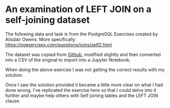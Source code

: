 # An examination of LEFT JOIN on a self-joining dataset

The following data and task is from the PostgreSQL Exercises created by Alisdair Owens. More specifically: https://pgexercises.com/questions/joins/self2.html

The dataset was copied from [Github](https://github.com/AlisdairO/pgexercises/blob/master/database/clubdata-members.sql), modified slightly and then converted into a CSV of the original to import into a Jupyter Notebook.

When doing the above exercise I was not getting the correct results with my solution.

Once I saw the solution provided it became a little more clear on what I had done wrong. I've replicated the exercise here so that I could delve into it further and maybe help others with Self joining tables and the LEFT JOIN clause.
